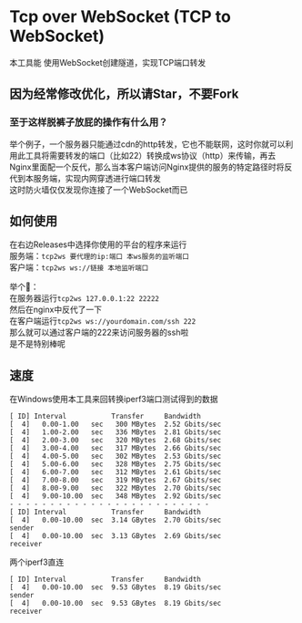 # Tcp over WebSocket (TCP to WebSocket)
本工具能 使用WebSocket创建隧道，实现TCP端口转发  
## 因为经常修改优化，所以请Star，不要Fork  
### 至于这样脱裤子放屁的操作有什么用？  
举个例子，一个服务器只能通过cdn的http转发，它也不能联网，这时你就可以利用此工具将需要转发的端口（比如22）转换成ws协议（http）来传输，再去Nginx里面配一个反代，那么当本客户端访问Nginx提供的服务的特定路径时将反代到本服务端，实现内网穿透进行端口转发  
这时防火墙仅仅发现你连接了一个WebSocket而已

## 如何使用
在右边Releases中选择你使用的平台的程序来运行  
服务端：`tcp2ws 要代理的ip:端口 本ws服务的监听端口`  
客户端：`tcp2ws ws://链接 本地监听端口`  

举个🌰：  
在服务器运行`tcp2ws 127.0.0.1:22 22222`  
然后在nginx中反代了一下  
在客户端运行`tcp2ws ws://yourdomain.com/ssh 222`  
那么就可以通过客户端的222来访问服务器的ssh啦  
是不是特别棒呢  

## 速度
在Windows使用本工具来回转换iperf3端口测试得到的数据
```
[ ID] Interval           Transfer     Bandwidth
[  4]   0.00-1.00   sec   300 MBytes  2.52 Gbits/sec
[  4]   1.00-2.00   sec   336 MBytes  2.81 Gbits/sec
[  4]   2.00-3.00   sec   320 MBytes  2.68 Gbits/sec
[  4]   3.00-4.00   sec   317 MBytes  2.66 Gbits/sec
[  4]   4.00-5.00   sec   302 MBytes  2.53 Gbits/sec
[  4]   5.00-6.00   sec   328 MBytes  2.75 Gbits/sec
[  4]   6.00-7.00   sec   312 MBytes  2.61 Gbits/sec
[  4]   7.00-8.00   sec   319 MBytes  2.67 Gbits/sec
[  4]   8.00-9.00   sec   322 MBytes  2.70 Gbits/sec
[  4]   9.00-10.00  sec   348 MBytes  2.92 Gbits/sec
- - - - - - - - - - - - - - - - - - - - - - - - -
[ ID] Interval           Transfer     Bandwidth
[  4]   0.00-10.00  sec  3.14 GBytes  2.70 Gbits/sec                  sender
[  4]   0.00-10.00  sec  3.13 GBytes  2.69 Gbits/sec                  receiver
```
两个iperf3直连
```
[ ID] Interval           Transfer     Bandwidth
[  4]   0.00-10.00  sec  9.53 GBytes  8.19 Gbits/sec                  sender
[  4]   0.00-10.00  sec  9.53 GBytes  8.19 Gbits/sec                  receiver
```
